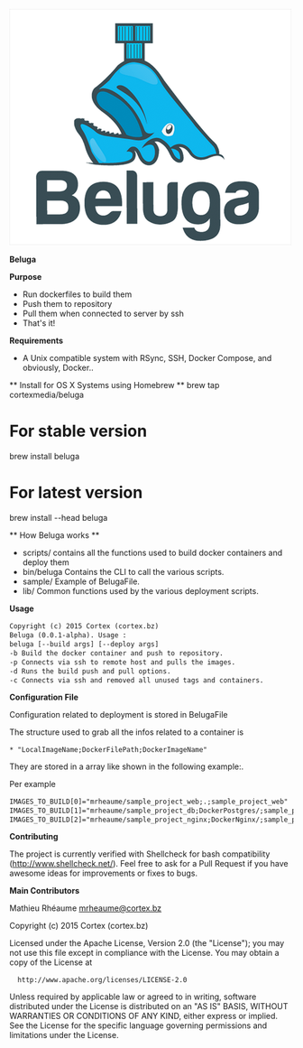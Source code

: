 ![Alt text](/img/logo.png?raw=true "Beluga Logo")

**Beluga**

**Purpose**
  - Run dockerfiles to build them
  - Push them to repository
  - Pull them when connected to server by ssh
  - That's it!

**Requirements**
  - A Unix compatible system with RSync, SSH, Docker Compose, and obviously, Docker..

** Install for OS X Systems using Homebrew **
  brew tap cortexmedia/beluga
  # For stable version
  brew install beluga
  # For latest version
  brew install --head beluga

** How Beluga works **
  - scripts/ contains all the functions used to build docker containers and deploy them
  - bin/beluga Contains the CLI to call the various scripts.
  - sample/ Example of BelugaFile.
  - lib/ Common functions used by the various deployment scripts.

**Usage**

    Copyright (c) 2015 Cortex (cortex.bz)
    Beluga (0.0.1-alpha). Usage :
    beluga [--build args] [--deploy args]
    -b Build the docker container and push to repository.
    -p Connects via ssh to remote host and pulls the images.
    -d Runs the build push and pull options.
    -c Connects via ssh and removed all unused tags and containers.


**Configuration File**

  Configuration related to deployment is stored in BelugaFile

  The structure used to grab all the infos related to a container is

    * "LocalImageName;DockerFilePath;DockerImageName"

  They are stored in a array like shown in the following example:.

  Per example

    IMAGES_TO_BUILD[0]="mrheaume/sample_project_web;.;sample_project_web"
    IMAGES_TO_BUILD[1]="mrheaume/sample_project_db;DockerPostgres/;sample_project_db"
    IMAGES_TO_BUILD[2]="mrheaume/sample_project_nginx;DockerNginx/;sample_project_nginx”

**Contributing**

  The project is currently verified with Shellcheck for bash compatibility (http://www.shellcheck.net/).
  Feel free to ask for a Pull Request if you have awesome ideas for improvements or fixes to bugs.

**Main Contributors**

  Mathieu Rhéaume <mrheaume@cortex.bz>

  Copyright (c) 2015 Cortex (cortex.bz)

  Licensed under the Apache License, Version 2.0 (the "License");
  you may not use this file except in compliance with the License.
  You may obtain a copy of the License at

      http://www.apache.org/licenses/LICENSE-2.0

  Unless required by applicable law or agreed to in writing, software
  distributed under the License is distributed on an "AS IS" BASIS,
  WITHOUT WARRANTIES OR CONDITIONS OF ANY KIND, either express or implied.
  See the License for the specific language governing permissions and
  limitations under the License.
